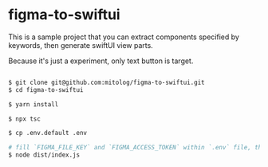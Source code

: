 # figma-to-swiftui

This is a sample project that you can extract components specified by keywords, then generate swiftUI view parts.

Because it's just a experiment, only text button is target.

```zsh

$ git clone git@github.com:mitolog/figma-to-swiftui.git
$ cd figma-to-swiftui

$ yarn install

$ npx tsc

$ cp .env.default .env

# fill `FIGMA_FILE_KEY` and `FIGMA_ACCESS_TOKEN` within `.env` file, then execute below
$ node dist/index.js

```
